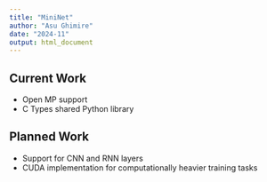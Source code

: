 ```yaml
---
title: "MiniNet"
author: "Asu Ghimire"
date: "2024-11"
output: html_document
---
```


## Current Work  

- Open MP support
- C Types shared Python library


## Planned Work
- Support for CNN and RNN layers
- CUDA implementation for computationally heavier training tasks